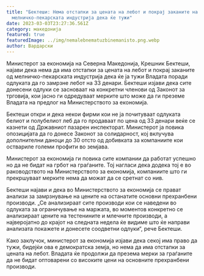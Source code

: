 ```yaml
---
title: "Бектеши: Нема отстапки за цената на лебот и покрај заканите на
  мелничко-пекарската индустрија дека ќе тужи"
date: 2023-03-03T23:27:36.561Z
category: македонија
featured: true
featuredImage: ../img/nemalebnematuzbinemanisto.png.webp
author: Вардарски
---
```


Министерот за економија на Северна Македонија, Крешник Бектеши, најави дека нема да има отстапки за цената на лебот и покрај заканите од мелничко-пекарската индустрија дека ќе ја тужи Владата поради одлуката да го замрзне лебот на 33 денари. Бектеши изјави дека сите донесени одлуки се засноваат на конкретни членови од Законот за трговија, кои јасно ги одредуваат мерките што може да ги преземе Владата на предлог на Министерството за економија.

Бектеши откри и дека некои фирми кои не ја почитуваат одлуката белиот и полубелиот леб да го продаваат по цена од 33 денари веќе се казнети од Државниот пазарен инспекторат. Министерот ја повика опозицијата да го донесе Законот за солидарност, кој вклучува дополнителни даноци до 30 отсто од добивката за компаниите кои оствариле големи профити во земјава.

Министерот за економија ги повика сите компании да работат успешно но да не бидат на грбот на граѓаните. Тој нагласи дека додека тој е во раководството на Министерството за економија, компаниите што ги прекршуваат мерките нема да можат да се сретнат со нив.

Бектеши најави и дека во Министерството за економија се прават анализи за замрзнување на цените на останатите основни прехранбени производи. „Се анализираат сите производи кои се наведени во одлуката за ограничување на маржата, во моментов конкретно се анализираат цените на тестенините и млечните производи, а најверојатно до крајот на следната недела ќе видиме што ќе направи анализата покажете и донесете соодветни одлуки“, рече Бектеши.

Како заклучок, министерот за економија изјави дека секој има право да тужи, бидејќи ова е демократска земја, но нема да има отстапки за цената на лебот. Владата ќе продолжи да презема мерки за граѓаните да не бидат оптоварени со високите цени на основните прехранбени производи.
